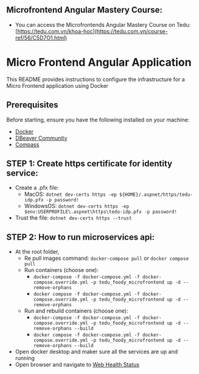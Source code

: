 ## Microfrontend Angular Mastery Course:

- You can access the Microfrontends Angular Mastery Course on Tedu: [https://tedu.com.vn/khoa-hoc](https://tedu.com.vn/course-ref/56/C5D7O1.html)

# Micro Frontend Angular Application

This README provides instructions to configure the infrastructure for a Micro Frontend application using Docker

## Prerequisites

Before starting, ensure you have the following installed on your machine:

- [Docker](https://www.docker.com/get-started)
- [DBeaver Community](https://dbeaver.io/download/)
- [Compass](https://www.mongodb.com/products/tools/compass)


## STEP 1: Create https certificate for identity service:
- Create a .pfx file:
  - MacOS: `dotnet dev-certs https -ep ${HOME}/.aspnet/https/tedu-idp.pfx -p password!`
  - WindowsOS: `dotnet dev-certs https -ep $env:USERPROFILE\.aspnet\https\tedu-idp.pfx -p password!`
- Trust the file: `dotnet dev-certs https --trust`

## STEP 2: How to run microservices api:
- At the root folder,
  - Re pull images command: `docker-compose pull` or `docker compose pull`
  - Run containers (choose one):
    - `docker-compose -f docker-compose.yml -f docker-compose.override.yml -p tedu_foody_microfrontend up -d --remove-orphans`
    - `docker compose -f docker-compose.yml -f docker-compose.override.yml -p tedu_foody_microfrontend up -d --remove-orphans`
  - Run and rebuild containers (choose one):
    - `docker-compose -f docker-compose.yml -f docker-compose.override.yml -p tedu_foody_microfrontend up -d --remove-orphans --build`
    - `docker compose -f docker-compose.yml -f docker-compose.override.yml -p tedu_foody_microfrontend up -d --remove-orphans --build`
- Open docker desktop and maker sure all the services are up and running
- Open browser and navigate to [Web Health Status](http://localhost:6010/healthchecks-ui#/healthchecks)
